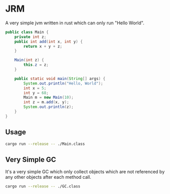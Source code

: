 # JRM

A very simple jvm written in rust which can only run "Hello World".

```java
public class Main {
    private int z;
    public int add(int x, int y) {
        return x + y + z;
    }

    Main(int z) {
        this.z = z;
    }

    public static void main(String[] args) {
        System.out.println("Hello, World");
        int x = 5;
        int y = 68;
        Main m = new Main(10);
        int z = m.add(x, y);
        System.out.println(z);
    }
}
```

## Usage

```bash
cargo run --release -- ./Main.class
```

## Very Simple GC

It's a very simple GC which only collect objects which are not referenced by any other objects after each method call.

```bash
cargo run --release -- ./GC.class
```
